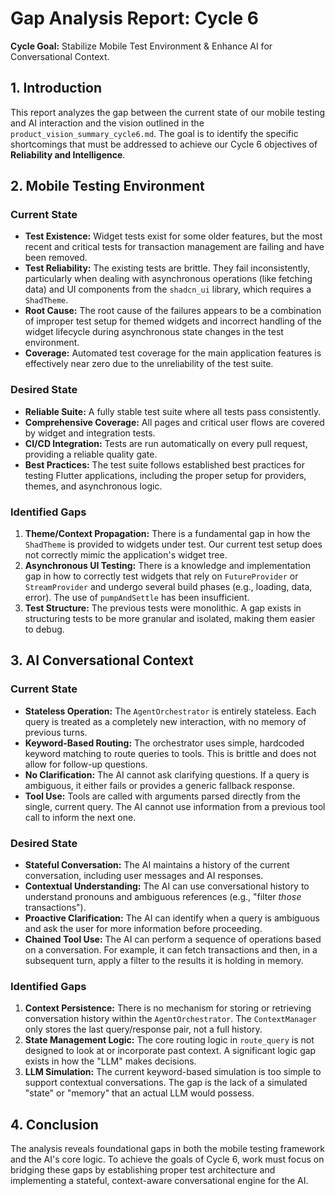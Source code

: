 # Gap Analysis Report: Cycle 6

**Cycle Goal:** Stabilize Mobile Test Environment & Enhance AI for Conversational Context.

## 1. Introduction

This report analyzes the gap between the current state of our mobile testing and AI interaction and the vision outlined in the `product_vision_summary_cycle6.md`. The goal is to identify the specific shortcomings that must be addressed to achieve our Cycle 6 objectives of **Reliability and Intelligence**.

## 2. Mobile Testing Environment

### Current State
-   **Test Existence:** Widget tests exist for some older features, but the most recent and critical tests for transaction management are failing and have been removed.
-   **Test Reliability:** The existing tests are brittle. They fail inconsistently, particularly when dealing with asynchronous operations (like fetching data) and UI components from the `shadcn_ui` library, which requires a `ShadTheme`.
-   **Root Cause:** The root cause of the failures appears to be a combination of improper test setup for themed widgets and incorrect handling of the widget lifecycle during asynchronous state changes in the test environment.
-   **Coverage:** Automated test coverage for the main application features is effectively near zero due to the unreliability of the test suite.

### Desired State
-   **Reliable Suite:** A fully stable test suite where all tests pass consistently.
-   **Comprehensive Coverage:** All pages and critical user flows are covered by widget and integration tests.
-   **CI/CD Integration:** Tests are run automatically on every pull request, providing a reliable quality gate.
-   **Best Practices:** The test suite follows established best practices for testing Flutter applications, including the proper setup for providers, themes, and asynchronous logic.

### Identified Gaps
1.  **Theme/Context Propagation:** There is a fundamental gap in how the `ShadTheme` is provided to widgets under test. Our current test setup does not correctly mimic the application's widget tree.
2.  **Asynchronous UI Testing:** There is a knowledge and implementation gap in how to correctly test widgets that rely on `FutureProvider` or `StreamProvider` and undergo several build phases (e.g., loading, data, error). The use of `pumpAndSettle` has been insufficient.
3.  **Test Structure:** The previous tests were monolithic. A gap exists in structuring tests to be more granular and isolated, making them easier to debug.

## 3. AI Conversational Context

### Current State
-   **Stateless Operation:** The `AgentOrchestrator` is entirely stateless. Each query is treated as a completely new interaction, with no memory of previous turns.
-   **Keyword-Based Routing:** The orchestrator uses simple, hardcoded keyword matching to route queries to tools. This is brittle and does not allow for follow-up questions.
-   **No Clarification:** The AI cannot ask clarifying questions. If a query is ambiguous, it either fails or provides a generic fallback response.
-   **Tool Use:** Tools are called with arguments parsed directly from the single, current query. The AI cannot use information from a previous tool call to inform the next one.

### Desired State
-   **Stateful Conversation:** The AI maintains a history of the current conversation, including user messages and AI responses.
-   **Contextual Understanding:** The AI can use conversational history to understand pronouns and ambiguous references (e.g., "filter *those* transactions").
-   **Proactive Clarification:** The AI can identify when a query is ambiguous and ask the user for more information before proceeding.
-   **Chained Tool Use:** The AI can perform a sequence of operations based on a conversation. For example, it can fetch transactions and then, in a subsequent turn, apply a filter to the results it is holding in memory.

### Identified Gaps
1.  **Context Persistence:** There is no mechanism for storing or retrieving conversation history within the `AgentOrchestrator`. The `ContextManager` only stores the last query/response pair, not a full history.
2.  **State Management Logic:** The core routing logic in `route_query` is not designed to look at or incorporate past context. A significant logic gap exists in how the "LLM" makes decisions.
3.  **LLM Simulation:** The current keyword-based simulation is too simple to support contextual conversations. The gap is the lack of a simulated "state" or "memory" that an actual LLM would possess.

## 4. Conclusion

The analysis reveals foundational gaps in both the mobile testing framework and the AI's core logic. To achieve the goals of Cycle 6, work must focus on bridging these gaps by establishing proper test architecture and implementing a stateful, context-aware conversational engine for the AI. 